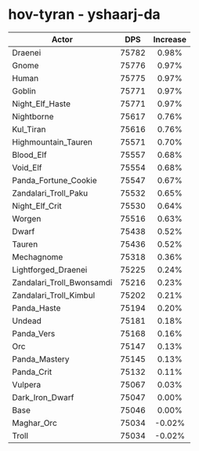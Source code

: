 # hov-tyran - yshaarj-da
| Actor | DPS | Increase |
|---|:---:|:---:|
|Draenei|75782|0.98%|
|Gnome|75776|0.97%|
|Human|75775|0.97%|
|Goblin|75771|0.97%|
|Night_Elf_Haste|75771|0.97%|
|Nightborne|75617|0.76%|
|Kul_Tiran|75616|0.76%|
|Highmountain_Tauren|75571|0.70%|
|Blood_Elf|75557|0.68%|
|Void_Elf|75554|0.68%|
|Panda_Fortune_Cookie|75547|0.67%|
|Zandalari_Troll_Paku|75532|0.65%|
|Night_Elf_Crit|75530|0.64%|
|Worgen|75516|0.63%|
|Dwarf|75438|0.52%|
|Tauren|75436|0.52%|
|Mechagnome|75318|0.36%|
|Lightforged_Draenei|75225|0.24%|
|Zandalari_Troll_Bwonsamdi|75216|0.23%|
|Zandalari_Troll_Kimbul|75202|0.21%|
|Panda_Haste|75194|0.20%|
|Undead|75181|0.18%|
|Panda_Vers|75168|0.16%|
|Orc|75147|0.13%|
|Panda_Mastery|75145|0.13%|
|Panda_Crit|75132|0.11%|
|Vulpera|75067|0.03%|
|Dark_Iron_Dwarf|75047|0.00%|
|Base|75046|0.00%|
|Maghar_Orc|75034|-0.02%|
|Troll|75034|-0.02%|
